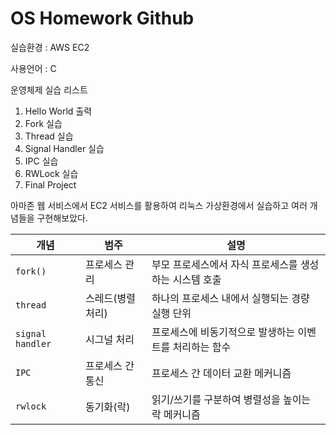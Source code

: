# OS Homework Github

실습환경 : AWS EC2

사용언어 : C

운영체제 실습 리스트

1. Hello World 출력
2. Fork 실습
3. Thread 실습
4. Signal Handler 실습
5. IPC 실습
6. RWLock 실습
7. Final Project

아마존 웹 서비스에서 EC2 서비스를 활용하여 리눅스 가상환경에서 실습하고 여러 개념들을 구현해보았다.

| 개념             | 범주               | 설명 |
|------------------|--------------------|------|
| `fork()`         | 프로세스 관리        | 부모 프로세스에서 자식 프로세스를 생성하는 시스템 호출 |
| `thread`         | 스레드(병렬 처리)    | 하나의 프로세스 내에서 실행되는 경량 실행 단위 |
| `signal handler` | 시그널 처리          | 프로세스에 비동기적으로 발생하는 이벤트를 처리하는 함수 |
| `IPC`            | 프로세스 간 통신     | 프로세스 간 데이터 교환 메커니즘 |
| `rwlock`         | 동기화(락)           | 읽기/쓰기를 구분하여 병렬성을 높이는 락 메커니즘 |
